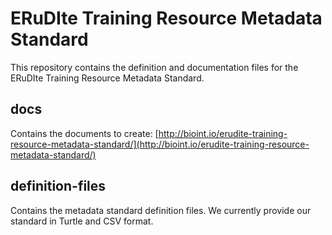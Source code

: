 # ERuDIte Training Resource Metadata Standard

This repository contains the definition and documentation files for the 
ERuDIte Training Resource Metadata Standard. 

## docs
Contains the documents to create: [http://bioint.io/erudite-training-resource-metadata-standard/](http://bioint.io/erudite-training-resource-metadata-standard/)

## definition-files
Contains the metadata standard definition files. We currently provide our standard in Turtle and CSV format.